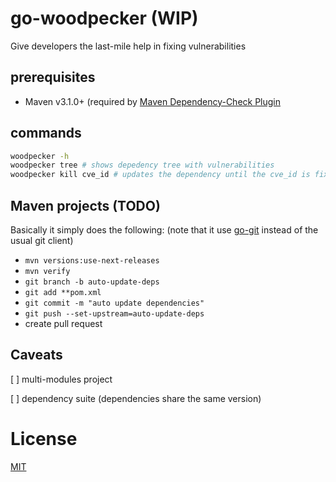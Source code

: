 # go-woodpecker (WIP)

Give developers the last-mile help in fixing vulnerabilities  

## prerequisites

* Maven v3.1.0+ (required by [Maven Dependency-Check Plugin](https://jeremylong.github.io/DependencyCheck/dependency-check-maven/index.html)

## commands

```bash
woodpecker -h
woodpecker tree # shows depedency tree with vulnerabilities
woodpecker kill cve_id # updates the dependency until the cve_id is fixed
```

## Maven projects (TODO)

Basically it simply does the following: 
(note that it use [go-git](https://github.com/go-git/go-git) instead of the usual git client)

* `mvn versions:use-next-releases`
* `mvn verify`
* `git branch -b auto-update-deps`
* `git add **pom.xml`
* `git commit -m "auto update dependencies"`
* `git push --set-upstream=auto-update-deps`
* create pull request


## Caveats
[ ] multi-modules project

[ ] dependency suite (dependencies share the same version)


# License

[MIT](https://github.com/JackKCWong/go-woodpecker/blob/main/LICENSE)
